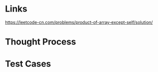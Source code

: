 # Links
https://leetcode-cn.com/problems/product-of-array-except-self/solution/

# Thought Process

# Test Cases

